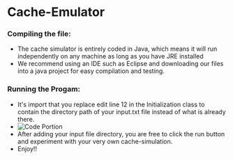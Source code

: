 # Cache-Emulator
### Compiling the file:
* The cache simulator is entirely coded in Java, which means it will run independently on any machine as long as you have JRE installed
* We recommend using an IDE such as Eclipse and downloading our files into a java project for easy compilation and testing. 
### Running the Progam:
* It's import that you replace edit line 12 in the Initialization class to contain the directory path of your input.txt file instead of what is already there.
* ![Code Portion](https://i.imgur.com/CSOTnM7.jpg)
* After adding your input file directory, you are free to click the run button and experiment with your very own cache-simulation.
* Enjoy!!
